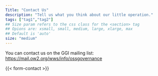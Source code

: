 ```yaml
---
Title: "Contact Us"
description: "Tell us what you think about our little operation."
tags: ["tag1","tag2"]
## Size param refers to the css class for the <section> tag
## Opions are: xsmall, small, medium, large, xlarge, max
## Default is 'auto'
size: "medium"
---
```


You can contact us on the GGI mailing list: https://mail.ow2.org/wws/info/ossgovernance

{{< form-contact >}}